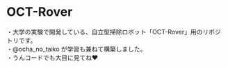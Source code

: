 # OCT-Rover
・大学の実験で開発している、自立型掃除ロボット「OCT-Rover」用のリポジトリです。<br>
・@ocha_no_taiko が学習も兼ねて構築しました。<br>
・うんコードでも大目に見てね❤️<br>
